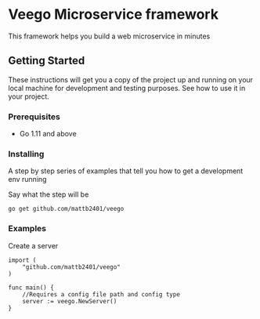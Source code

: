 # **Veego** Microservice framework

 This framework helps you build a web microservice in minutes

## Getting Started

These instructions will get you a copy of the project up and running on your local machine for development and testing purposes. See how to use it in your project.

### Prerequisites

* Go 1.11 and above 


### Installing

A step by step series of examples that tell you how to get a development env running

Say what the step will be

```
go get github.com/mattb2401/veego
```

### Examples

Create a server 
```
import (
    "github.com/mattb2401/veego"
)

func main() {
    //Requires a config file path and config type  
    server := veego.NewServer()
}
```